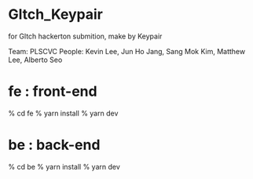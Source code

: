 # Gltch_Keypair

for Gltch hackerton submition, make by Keypair

Team: PLSCVC
People: Kevin Lee, Jun Ho Jang, Sang Mok Kim, Matthew Lee, Alberto Seo

# fe : front-end

% cd fe
% yarn install
% yarn dev

# be : back-end

% cd be
% yarn install
% yarn dev
